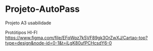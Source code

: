 # Projeto-AutoPass
Projeto A3 usabilidade

Protótipos HI-FI
https://www.figma.com/file/EFqWqz7k5VF89gk3OrZwXJ/Cartao-top?type=design&node-id=0-1&t=iLgK80ufPCHcsdY6-0
